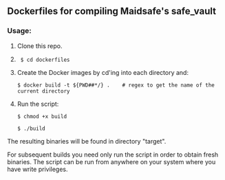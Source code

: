 <h2>Dockerfiles for compiling Maidsafe's safe_vault</h2>

<h3>Usage:</h3>

1. Clone this repo.

2.    ``` $ cd dockerfiles```

3. Create the Docker images by cd'ing into each directory and:
   ```
   $ docker build -t ${PWD##*/} .    # regex to get the name of the current directory
   ```

4. Run the script:
   ```
   $ chmod +x build

   $ ./build
   ```

The resulting binaries will be found in directory "target".

For subsequent builds you need only run the script in order to obtain fresh binaries. The script can be run from anywhere on your system where you have write privileges.
